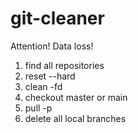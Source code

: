 # git-cleaner

Attention! Data loss!

1. find all repositories
2. reset --hard
3. clean -fd
4. checkout master or main
5. pull -p
6. delete all local branches
